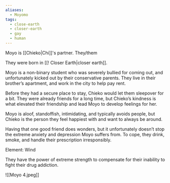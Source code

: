 ```yaml
---
aliases:
  - Moyomo
tags:
  - close-earth
  - closer-earth
  - gay
  - human
---
```

Moyo is [[Chieko|Chi]]'s partner. They/them

They were born in [[! Closer Earth|closer earth]].

Moyo is a non-binary student who was severely bullied for coming out, and unfortunately kicked out by their conservative parents. They live in their brother’s apartment, and work in the city to help pay rent. 

Before they had a secure place to stay, Chieko would let them sleepover for a bit. They were already friends for a long time, but Chieko’s kindness is what elevated their friendship and lead Moyo to develop feelings for her.

Moyo is aloof, standoffish, intimidating, and typically avoids people, but Chieko is the person they feel happiest with and want to always be around. 

Having that one good friend does wonders, but it unfortunately doesn’t stop the extreme anxiety and depression Moyo suffers from. To cope, they drink, smoke, and handle their prescription irresponsibly. 

Element: Wind

They have the power of extreme strength to compensate for their inability to fight their drug addiction.

![[Moyo 4.jpeg]]